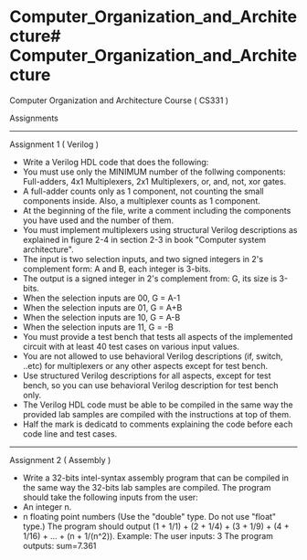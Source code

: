 # Computer_Organization_and_Architecture# Computer_Organization_and_Architecture
Computer Organization and Architecture Course ( CS331 )

Assignments
***************************************************************************************************
Assignment 1  ( Verilog )

* Write a Verilog HDL code that does the following:
* You must use only the MINIMUM number of the follwing components: Full-adders, 4x1 Multiplexers, 2x1 Multiplexers, or, and, not, xor gates.
* A full-adder counts only as 1 component, not counting the small components inside. Also, a multiplexer counts as 1 component.
* At the beginning of the file, write a comment including the components you have used and the number of them.
* You must implement multiplexers using structural Verilog descriptions as explained in figure 2-4 in section 2-3 in book "Computer system architecture".
* The input is two selection inputs, and two signed integers in 2's complement form: A and B, each integer is 3-bits.
* The output is a signed integer in 2's complement from: G, its size is 3-bits.
* When the selection inputs are 00, G = A-1
* When the selection inputs are 01, G = A+B
* When the selection inputs are 10, G = A-B
* When the selection inputs are 11, G = -B
* You must provide a test bench that tests all aspects of the implemented circuit with at least 40 test cases on various input values.
* You are not allowed to use behavioral Verilog descriptions (if, switch, ..etc) for multiplexers or any other aspects except for test bench.
* Use structured Verilog descriptions for all aspects, except for test bench, so you can use behavioral Verilog description for test bench only.
* The Verilog HDL code must be able to be compiled in the same way the provided lab samples are compiled with the instructions at top of them.
* Half the mark is dedicatd to comments explaining the code before each code line and test cases.

******************************************************************************************************
Assignment 2  ( Assembly )

* Write a 32-bits intel-syntax assembly program that can be compiled in the same way the 32-bits lab samples are compiled.
The program should take the following inputs from the user:
* An integer n.
* n floating point numbers (Use the "double" type. Do not use "float" type.)
The program should output (1 + 1/1) + (2 + 1/4) + (3 + 1/9) + (4 + 1/16) + ... + (n + 1/(n^2)).
Example:
The user inputs: 3
The program outputs: sum=7.361

